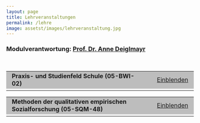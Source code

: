 ```yaml
---
layout: page
title: Lehrveranstaltungen
permalink: /lehre
image: assetst/images/lehrveranstaltung.jpg
---
```


<h3>Modulverantwortung: <a href="https://empschul-leipzig.github.io/team#Deiglmayr">Prof. Dr. Anne Deiglmayr</a></h3> 

<p>&nbsp;</p>

<!--05-BWI-02-->

<script type="text/javascript">
//<![CDATA[
function swap(openlink,closelink, linkid, dataid)
{
if( document.getElementById(dataid).style.display == 'none')
{
document.getElementById(dataid).style.display='inline';
document.getElementById(linkid).firstChild.nodeValue=closelink;
} else
{
document.getElementById(dataid).style.display='none';
document.getElementById(linkid).firstChild.nodeValue=openlink;
}
}
//]]>
</script>
<table class="tab24" align="center" border="0" cellpadding="0" cellspacing="0" width="100%">
<tr bgcolor="#BDBDBD">
<td width="53%" height="30" style="padding-left:15px; padding-right:15px;">
<b>Praxis- und Studienfeld Schule (05-BWI-02)</b>
</td>
<td align="right" width="13%" style="padding-left:15px; padding-right:15px;">
<a href="#swap" onclick="javascript:swap('Einblenden','Ausblenden', 'swaplink', 'hideme')" id="swaplink" onfocus="this.blur()" name="swaplink">Einblenden</a>
</td>
</tr> 
<tr style=" text-align: justify; font-size: 14px; font-weight: normal; background-color: rgb(242,242,242);">
<td colspan="3" style="padding-left:15px; padding-right:15px;">
<div id="hideme" style="display:none">
<br /> 
<div align="center">
</div> 
   <h4>Modulziele</h4>
 	<p>Die Studierenden...<br>
        <ul>
  			<li>kennen die Besonderheiten ihres späteren Tätigkeitsfeldes Schule.</li>
  			<li> kennen Verfahren der Erkundung der Schule und wenden diese für die Beschreibung und Analyse der Praktikumsschule an.</li>
 			<li>kennen Verfahren der Unterrichtsbeobachtung und wenden diese für die Beschreibung und Analyse des Unterrichts unter allgemein didaktischen Gesichtspunkten an.</li>
 			<li>bereiten unter allgemein didaktischen Gesichtspunkten und unter Anleitung von schulischen Mentor/innen Unterrichtssequenzen vor, führen sie durch und reflektieren sie.</li>
 			<li>kennen Belastungen im Lehrer/inberuf und Strategien für deren Bewältigung, analysieren  Aufgaben der Lehrkräfte im Schulalltag und reflektieren den Wechsel von der Schüler/in- zur Lehrer/inrolle und die Berufswahlentscheidung.</li>
	    </ul>
    </p>

   <h4>Modulinhalt</h4>
    <p>Das Modul führt in Schule als Praxis- und Studienfeld (Projektseminar) ein.</p>
    
   <h4>Modulturnus</h4>
	<p>Das Modul wird in jedem Semester angeboten.</p>

   <h4>Lehrformen</h4>
    <ul>
    	<li>Seminar "Praxis- und Studienfeld Schule" (2 SWS) = 30 h Präsenzzeit und 15 h Selbststudium = 45 h</li>
    	<li>Schulpraktische Studien "SPS" (5 SWS) = 75 h Präsenzzeit und 30 h Selbststudium = 105 h</li>
    </ul>

   <h4>Prüfungsleistungen</h4>
   	<p>Die Modulprüfung umfasst ein unbenotetes Portfolio mit einer Bearbeitungszeit von 4 Wochen.</p>

   <h4>Teilnahmevoraussetzungen</h4>
	<p>Teilnahme am Modul 05-BWI-01- SEK/ PRIM</p>

</div>
</td>
</tr>
</table> 

<!--05-SQM-48-->

<script type="text/javascript">
//<![CDATA[
function swap(openlink,closelink, linkid, dataid)
{
if( document.getElementById(dataid).style.display == 'none')
{
document.getElementById(dataid).style.display='inline';
document.getElementById(linkid).firstChild.nodeValue=closelink;
} else
{
document.getElementById(dataid).style.display='none';
document.getElementById(linkid).firstChild.nodeValue=openlink;
}
}
//]]>
</script>
<table class="tab24" align="center" border="0" cellpadding="0" cellspacing="0" width="100%">
<tr bgcolor="#BDBDBD">
<td width="53%" height="30" style="padding-left:15px; padding-right:15px;">
<b>Methoden der qualitativen empirischen Sozialforschung (05-SQM-48)</b>
</td>
<td align="right" width="13%" style="padding-left:15px; padding-right:15px;">
<a href="#swap" onclick="javascript:swap('Einblenden','Ausblenden', 'swaplink1', 'hideme1')" id="swaplink1" onfocus="this.blur()" name="swaplink1">Einblenden</a>
</td>
</tr> 
<tr style=" text-align: justify; font-size: 14px; font-weight: normal; background-color: rgb(242,242,242);">
<td colspan="3" style="padding-left:15px; padding-right:15px;">
<div id="hideme1" style="display:none">
<br /> 
<div align="center">
</div> 

 <h4>Modulziele</h4>
 	<p>Die Studierenden werden...<br>
        <ul>
  			<li>die relevanten methodologischen Grundlagen der qualitativen empirischen Sozialforschung kennenlernen.</li>
  			<li> Kompetenzen erwerben, wissenschaftliche Forschungsergebnisse aus der qualitativen Sozialforschung kritisch zu beurteilen.</li>
 			<li>qualitative Verfahren und ihre Auswertungsmethoden kennenlernen, dies betrifft insbesondere Interviewtechniken, Beobachtungsmethoden, Dokumentenanalysen.</li>
 			<li>die methodologischen Grundlagen der qualitativen empirischen Sozialforschung/ der qualitativen empirischen Schul- und Unterrichtsforschung sowie der Evaluation von Schule und Unterricht erarbeiten und vertiefen.</li>
 			<li>angeleitet, diese in eigenen Projektdurchführungen zu erproben.</li>
 			<li>sich mit Verfahren der internen und externen Evaluation von Institutionen beschäftigen.</li>
 			<li>Prozesse der Schulentwicklung von schulischen und außerschulischen Institutionen verstehen.</li>
 			<li>die Verfahren der Schulinspektion und Schulevaluation kennen.</li>
	    </ul>
    </p>

   <h4>Modulinhalt</h4>
    <p>Das Modul führt in die Methodologie, die Methoden und die Forschungsprogramme sowie die grundlegenden Techniken der Auswertung der qualitativen empirischen Sozialforschung ein. Im Profilbereich werden darüber hinaus interne und externe schulische Evaluationsverfahren der Aktionsforschung vermittelt. Die Studierenden lernen die forschungsethischen Grundlagen kennen, die sie während der Datenerhebung und der Datenauswertung und ihrerPräsentation beachten müssen.</p>
    
   <h4>Modulturnus</h4>
	<p>Das Modul wird in jedem Sommersemester angeboten.</p>

   <h4>Lehrformen</h4>
    <ul>
    	<li>Vorlesung "Einführung in die Methoden der qualitativen empirischen Sozialforschung" (2 SWS) = 30 h Präsenzzeit und 30 h Selbststudium = 60 h</li>
    	<li>Seminar "Einführung in die Methoden der qualitativen empirischen Sozialforschung" (2 SWS) = 30 h Präsenzzeit und 150 h Selbststudium = 180 h</li>
    	<li>Tutorium "Einführung in die Methoden der qualitativen empirischen Sozialforschung" (2 SWS) = 30 h Präsenzzeit und 30 h Selbststudium = 60 h</li>
    </ul>

   <h4>Prüfungsleistungen</h4>
   	<p>Die Modulprüfung umfasst eine Hausarbeit mit einer Bearbeitungszeit von 4 Wochen und eine Multiple Choice Klausur (60 Min.).</p>

   <h4>Teilnahmevoraussetzungen</h4>
	<p>keine</p>
</div>
</td>
</tr>
</table>


